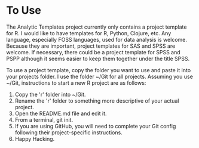 # To Use

The Analytic Templates project currently only contains a project
template for R. I would like to have templates for R, Python, Clojure,
etc. Any language, especially FOSS languages, used for data analysis
is welcome. Because they are important, project templates for SAS and
SPSS are welcome. If necessary, there could be a project template for
SPSS and PSPP although it seems easier to keep them together under the
title SPSS.

To use a project template, copy the folder you want to use and paste
it into your projects folder. I use the folder ~/Git for all
projects. Assuming you use ~/Git, instructions to start a new R
project are as follows:

1. Copy the 'r' folder into ~/Git.
2. Rename the 'r' folder to something more descriptive of your actual project.
2. Open the README.md file and edit it.
3. From a terminal, git init.
4. If you are using GitHub, you will need to complete your Git config
   following their project-specific instructions.
5. Happy Hacking.

